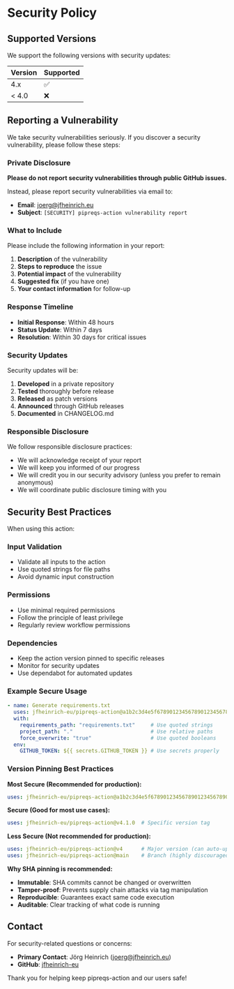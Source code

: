 # Security Policy

## Supported Versions

We support the following versions with security updates:

| Version | Supported          |
| ------- | ------------------ |
| 4.x     | :white_check_mark: |
| < 4.0   | :x:                |

## Reporting a Vulnerability

We take security vulnerabilities seriously. If you discover a security vulnerability, please follow these steps:

### Private Disclosure

**Please do not report security vulnerabilities through public GitHub issues.**

Instead, please report security vulnerabilities via email to:
- **Email**: [joerg@jfheinrich.eu](mailto:joerg@jfheinrich.eu)
- **Subject**: `[SECURITY] pipreqs-action vulnerability report`

### What to Include

Please include the following information in your report:

1. **Description** of the vulnerability
2. **Steps to reproduce** the issue
3. **Potential impact** of the vulnerability
4. **Suggested fix** (if you have one)
5. **Your contact information** for follow-up

### Response Timeline

- **Initial Response**: Within 48 hours
- **Status Update**: Within 7 days
- **Resolution**: Within 30 days for critical issues

### Security Updates

Security updates will be:
1. **Developed** in a private repository
2. **Tested** thoroughly before release
3. **Released** as patch versions
4. **Announced** through GitHub releases
5. **Documented** in CHANGELOG.md

### Responsible Disclosure

We follow responsible disclosure practices:
- We will acknowledge receipt of your report
- We will keep you informed of our progress
- We will credit you in our security advisory (unless you prefer to remain anonymous)
- We will coordinate public disclosure timing with you

## Security Best Practices

When using this action:

### Input Validation
- Validate all inputs to the action
- Use quoted strings for file paths
- Avoid dynamic input construction

### Permissions
- Use minimal required permissions
- Follow the principle of least privilege
- Regularly review workflow permissions

### Dependencies
- Keep the action version pinned to specific releases
- Monitor for security updates
- Use dependabot for automated updates

### Example Secure Usage

```yaml
- name: Generate requirements.txt
  uses: jfheinrich-eu/pipreqs-action@a1b2c3d4e5f6789012345678901234567890abcd  # Pin to SHA for maximum security
  with:
    requirements_path: "requirements.txt"     # Use quoted strings
    project_path: "."                         # Use relative paths
    force_overwrite: "true"                   # Use quoted booleans
  env:
    GITHUB_TOKEN: ${{ secrets.GITHUB_TOKEN }} # Use secrets properly
```

### Version Pinning Best Practices

**Most Secure (Recommended for production):**
```yaml
uses: jfheinrich-eu/pipreqs-action@a1b2c3d4e5f6789012345678901234567890abcd  # Full SHA
```

**Secure (Good for most use cases):**
```yaml
uses: jfheinrich-eu/pipreqs-action@v4.1.0  # Specific version tag
```

**Less Secure (Not recommended for production):**
```yaml
uses: jfheinrich-eu/pipreqs-action@v4      # Major version (can auto-update)
uses: jfheinrich-eu/pipreqs-action@main    # Branch (highly discouraged)
```

**Why SHA pinning is recommended:**
- **Immutable**: SHA commits cannot be changed or overwritten
- **Tamper-proof**: Prevents supply chain attacks via tag manipulation
- **Reproducible**: Guarantees exact same code execution
- **Auditable**: Clear tracking of what code is running

## Contact

For security-related questions or concerns:
- **Primary Contact**: Jörg Heinrich ([joerg@jfheinrich.eu](mailto:joerg@jfheinrich.eu))
- **GitHub**: [jfheinrich-eu](https://github.com/jfheinrich-eu)

Thank you for helping keep pipreqs-action and our users safe!
